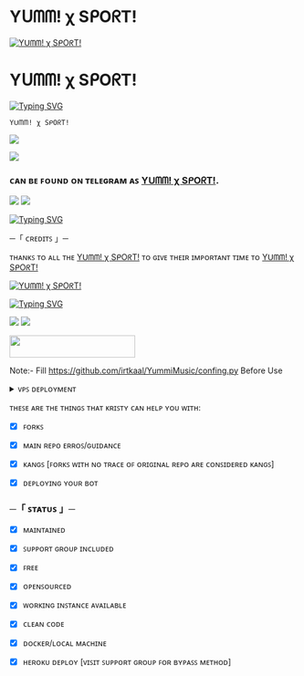 #                    Yᑌᗰᗰ! χ SᑭOᖇT!
[![Yᑌᗰᗰ! χ SᑭOᖇT!](https://te.legra.ph/file/c17f3f45ea3beb8037d07.jpg)](https://t.me/YummiSport)

#                     Yᑌᗰᗰ! χ SᑭOᖇT!

[![Typing SVG](https://readme-typing-svg.herokuapp.com/?lines=WELCOME+TO+YUMMI+REPO)](https://t.me/world_of_kaal_1)

<p align="center">

    Yᑌᗰᗰ! χ SᑭOᖇT!

</p>

</h3>

<p align="center">

<a href="https://t.me/YummiSport"><img src="https://img.shields.io/badge/-Support%20Group-blue.svg?style=for-the-badge&logo=Telegram"></a>

</p>

<p align="center">

<a href="https://t.me/YummiCSport"><img src="https://img.shields.io/badge/-Support%20Channel-blue.svg?style=for-the-badge&logo=Telegram"></a>

</p>

### ᴄᴀɴ ʙᴇ ꜰᴏᴜɴᴅ ᴏɴ ᴛᴇʟᴇɢʀᴀᴍ ᴀꜱ [Yᑌᗰᗰ! χ SᑭOᖇT!](https://t.me/YummiSport).

<img src="https://user-images.githubusercontent.com/73097560/115834477-dbab4500-a447-11eb-908a-139a6edaec5c.gif"> <img src="https://user-images.githubusercontent.com/73097560/115834477-dbab4500-a447-11eb-908a-139a6edaec5c.gif">

[![Typing SVG](https://readme-typing-svg.herokuapp.com/?lines=PLEASE+JOIN+THE+MY+GROUP+CHANNEL)](https://t.me/YummiSport)

─「 ᴄʀᴇᴅɪᴛꜱ 」─ 

ᴛʜᴀɴᴋꜱ ᴛᴏ ᴀʟʟ ᴛʜᴇ [Yᑌᗰᗰ! χ SᑭOᖇT!](https://t.me/YummiSport) ᴛᴏ ɢɪᴠᴇ ᴛʜᴇɪʀ ɪᴍᴘᴏʀᴛᴀɴᴛ ᴛɪᴍᴇ ᴛᴏ [Yᑌᗰᗰ! χ SᑭOᖇT!](https://t.me/YummiSport)

[![Yᑌᗰᗰ! χ SᑭOᖇT!](https://te.legra.ph/file/308638e75102713f08376.jpg)](https://t.me/YummiSport)

[![Typing SVG](https://readme-typing-svg.herokuapp.com/?lines=MY+YOUTUBE+CHANNEL+SUBSCRIB)](https://youtube.com/@yummi_sport)

<img src="https://user-images.githubusercontent.com/73097560/115834477-dbab4500-a447-11eb-908a-139a6edaec5c.gif"> <img src="https://user-images.githubusercontent.com/73097560/115834477-dbab4500-a447-11eb-908a-139a6edaec5c.gif">

</details> 

<p align="left"><a href="https://heroku.com/deploy?template=https://github.com/irtkaal/YummiMusic"> <img src="https://img.shields.io/badge/Deploy%20To%20Heroku-black?style=for-the-badge&logo=heroku" width="220" height="38.45"/></a></p>

 Note:- Fill https://github.com/irtkaal/YummiMusic/confing.py Before Use

 

<details>

 <summary> ᴠᴘꜱ ᴅᴇᴘʟᴏʏᴍᴇɴᴛ </summary>

sudo apt-get update -y && apt-get upgrade -y

sudo apt-get -y install git

 

sudo pip3 install -U pip

git clone https://github.com/irtkaal/YummiMusic

pip3 install --upgrade pip setuptools

pip3 install -U -r requirements.txt

sudo apt install tmux && tmux

python3 -m YummiMusic

 

HERE YOU GO RITIK  DEPLOYED🥀

</details> 

ᴛʜᴇꜱᴇ ᴀʀᴇ ᴛʜᴇ ᴛʜɪɴɢꜱ ᴛʜᴀᴛ ᴋʀɪꜱᴛʏ ᴄᴀɴ ʜᴇʟᴘ ʏᴏᴜ ᴡɪᴛʜ:

+ [x] ꜰᴏʀᴋꜱ

+ [x] ᴍᴀɪɴ ʀᴇᴘᴏ ᴇʀʀᴏꜱ/ɢᴜɪᴅᴀɴᴄᴇ

+ [x] ᴋᴀɴɢꜱ [ꜰᴏʀᴋꜱ ᴡɪᴛʜ ɴᴏ ᴛʀᴀᴄᴇ ᴏꜰ ᴏʀɪɢɪɴᴀʟ ʀᴇᴘᴏ ᴀʀᴇ ᴄᴏɴꜱɪᴅᴇʀᴇᴅ ᴋᴀɴɢꜱ]

+ [x] ᴅᴇᴘʟᴏʏɪɴɢ ʏᴏᴜʀ ʙᴏᴛ 

 

###      ─「 ꜱᴛᴀᴛᴜꜱ 」─

+ [x] ᴍᴀɪɴᴛᴀɪɴᴇᴅ

+ [x] ꜱᴜᴘᴘᴏʀᴛ ɢʀᴏᴜᴘ ɪɴᴄʟᴜᴅᴇᴅ

+ [x] ꜰʀᴇᴇ

+ [x] ᴏᴘᴇɴꜱᴏᴜʀᴄᴇᴅ

+ [x] ᴡᴏʀᴋɪɴɢ ɪɴꜱᴛᴀɴᴄᴇ ᴀᴠᴀɪʟᴀʙʟᴇ

+ [x] ᴄʟᴇᴀɴ ᴄᴏᴅᴇ

+ [x] ᴅᴏᴄᴋᴇʀ/ʟᴏᴄᴀʟ ᴍᴀᴄʜɪɴᴇ

+ [x] ʜᴇʀᴏᴋᴜ ᴅᴇᴘʟᴏʏ [ᴠɪꜱɪᴛ ꜱᴜᴘᴘᴏʀᴛ ɢʀᴏᴜᴘ ꜰᴏʀ ʙʏᴘᴀꜱꜱ ᴍᴇᴛʜᴏᴅ]
